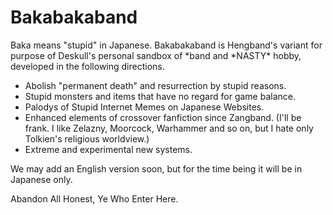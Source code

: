 # Bakabakaband

Baka means "stupid" in Japanese. Bakabakaband is Hengband's variant for purpose of Deskull's personal sandbox of \*band and \*NASTY\* hobby, developed in the following directions.

 * Abolish "permanent death" and resurrection by stupid reasons.
 * Stupid monsters and items that have no regard for game balance.
 * Palodys of Stupid Internet Memes on Japanese Websites.
 * Enhanced elements of crossover fanfiction since Zangband. (I'll be frank. I like Zelazny, Moorcock, Warhammer and so on, but I hate only Tolkien's religious worldview.) 
 * Extreme and experimental new systems.

We may add an English version soon, but for the time being it will be in Japanese only.

Abandon All Honest, Ye Who Enter Here.
